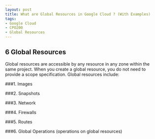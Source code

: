 ```yaml
---
layout: post
title: What are Global Resources in Google Cloud ? (With Examples)
tags:
- Google Cloud
- CPO200
- Global Resources
---
```


## 6 Global Resources

Global resources are accessible by any resource in any zone within the same project. When you create a global resource, you do not need to provide a scope specification. Global resources include:

###1. Images

###2. Snapshots

###3. Network

###4. Firewalls

###5. Routes

###6. Global Operations (operations on global resources)



